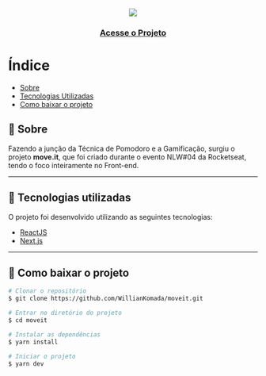 <h1 align="center">
  <img src="https://ik.imagekit.io/cucgno2zqys/logo-full_0hlWUYwox.svg">
</h1>

<h3 align="center">
  <a href="https://moveit-wk.vercel.app/">Acesse o Projeto</a>
</h3>

# Índice
- [Sobre](#-sobre)
- [Tecnologias Utilizadas](#-tecnologias-utilizadas)
- [Como baixar o projeto](#-como-baixar-o-projeto)

## 📝 Sobre

<p>
  Fazendo a junção da Técnica de Pomodoro e a Gamificação, surgiu o projeto <strong>move.it</strong>, que foi criado durante o evento NLW#04 da Rocketseat, tendo o foco inteiramente no Front-end.
</p>

---

## 🚀 Tecnologias utilizadas

O projeto foi desenvolvido utilizando as seguintes tecnologias:

- [ReactJS](https://reactjs.org)
- [Next.js](https://nextjs.org/)

---

## 📁 Como baixar o projeto

```bash
# Clonar o repositório
$ git clone https://github.com/WillianKomada/moveit.git

# Entrar no diretório do projeto
$ cd moveit

# Instalar as dependências
$ yarn install

# Iniciar o projeto
$ yarn dev
```